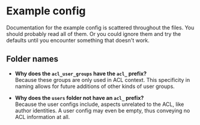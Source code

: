 ﻿
Example config
==============

Documentation for the example config is scattered throughout the files.
You should probably read all of them.
Or you could ignore them and try the defaults until you encounter
something that doesn't work.



Folder names
------------

* __Why does the `acl_user_groups` have the `acl_` prefix?__
  <br>Because these groups are only used in ACL context.
  This specificity in naming allows for future additions of other kinds of
  user groups.

* __Why does the `users` folder not have an `acl_` prefix?__
  <br>Because the user configs include, aspects unrelated to the ACL,
  like author identities.
  A user config may even be empty, thus conveying no ACL information at all.




